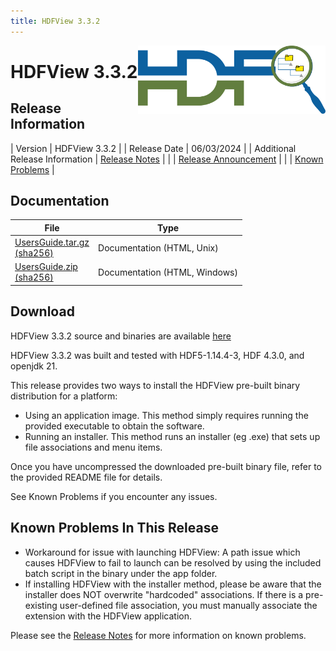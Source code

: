 ```yaml
---
title: HDFView 3.3.2
---
```


<img alt="HDFView Logo" align=right width=300 src="/assets/img/hdfview.png">

# HDFView 3.3.2

## Release Information

| Version | HDFView 3.3.2 |
| Release Date | 06/03/2024 |
| Additional Release Information | [Release Notes](https://github.com/HDFGroup/hdfview/blob/v3.3.2/docs/RELEASE.txt) |
| | [Release Announcement](https://www.hdfgroup.org/2024/05/release-of-hdfview-3-3-2-newsletter-203) | 
| | [Known Problems](#known-problems-in-this-release) |

## Documentation

| File | Type |
| ---- | ---- |
| [UsersGuide.tar.gz](https://hdf-wordpress-1.s3.amazonaws.com/wp-content/uploads/manual/HDFView/3.3.1/docs/UsersGuide.tar.gz) <br> [(sha256)](https://hdf-wordpress-1.s3.amazonaws.com/wp-content/uploads/manual/HDFView/3.3.1/docs/UsersGuide.tar.gz.sha256) | Documentation (HTML, Unix) | | 
| [UsersGuide.zip](https://hdf-wordpress-1.s3.amazonaws.com/wp-content/uploads/manual/HDFView/3.3.1/docs/UsersGuide.zip) <br> [(sha256)](https://hdf-wordpress-1.s3.amazonaws.com/wp-content/uploads/manual/HDFView/3.3.1/docs/UsersGuide.zip.sha256) | Documentation (HTML, Windows) | | |

## Download

HDFView 3.3.2 source and binaries are available [here](https://github.com/HDFGroup/hdfview/releases/tag/v3.3.2)

HDFView 3.3.2 was built and tested with HDF5-1.14.4-3, HDF 4.3.0, and openjdk 21. 

This release provides two ways to install the HDFView pre-built binary distribution for a platform:
* Using an application image. This method simply requires running the provided executable to obtain the software.
* Running an installer. This method runs an installer (eg .exe) that sets up file associations and menu items.

Once you have uncompressed the downloaded pre-built binary file, refer to the provided README file for details.

See Known Problems if you encounter any issues.

## Known Problems In This Release

* Workaround for issue with launching HDFView: A path issue which causes HDFView to fail to launch can be resolved by using the included batch script in the binary under the app folder.
* If installing HDFView with the installer method, please be aware that the installer does NOT overwrite "hardcoded" associations.  If there is a pre-existing user-defined file association, you must manually associate the extension with the HDFView application.

Please see the [Release Notes](https://github.com/HDFGroup/hdfview/blob/v3.3.2/docs/RELEASE.txt) for more information on known problems.

